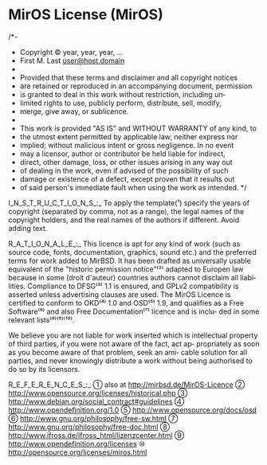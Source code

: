 # MirOS License (MirOS)

/*-
* Copyright © year, year, year, …
* First M. Last <user@host.domain>
*
* Provided that these terms and disclaimer and all copyright notices
* are retained or reproduced in an accompanying document, permission
* is granted to deal in this work without restriction, including un‐
* limited rights to use, publicly perform, distribute, sell, modify,
* merge, give away, or sublicence.
*
* This work is provided "AS IS" and WITHOUT WARRANTY of any kind, to
* the utmost extent permitted by applicable law, neither express nor
* implied; without malicious intent or gross negligence. In no event
* may a licensor, author or contributor be held liable for indirect,
* direct, other damage, loss, or other issues arising in any way out
* of dealing in the work, even if advised of the possibility of such
* damage or existence of a defect, except proven that it results out
* of said person's immediate fault when using the work as intended.
*/

I_N_S_T_R_U_C_T_I_O_N_S_:_
To apply the template(¹) specify the years of copyright (separated by
comma, not as a range), the legal names of the copyright holders, and
the real names of the authors if different. Avoid adding text.

R_A_T_I_O_N_A_L_E_:_
This licence is apt for any kind of work (such as source code, fonts,
documentation, graphics, sound etc.) and the preferred terms for work
added to MirBSD. It has been drafted as universally usable equivalent
of the "historic permission notice"⁽²⁾ adapted to Europen law because
in some (droit d'auteur) countries authors cannot disclaim all liabi‐
lities. Compliance to DFSG⁽³⁾ 1.1 is ensured, and GPLv2 compatibility
is asserted unless advertising clauses are used. The MirOS Licence is
certified to conform to OKD⁽⁴⁾ 1.0 and OSD⁽⁵⁾ 1.9, and qualifies as a
Free Software⁽⁶⁾ and also Free Documentation⁽⁷⁾ licence and is inclu‐
ded in some relevant lists⁽⁸⁾⁽⁹⁾⁽¹⁰⁾.

We believe you are not liable for work inserted which is intellectual
property of third parties, if you were not aware of the fact, act ap‐
propriately as soon as you become aware of that problem, seek an ami‐
cable solution for all parties, and never knowingly distribute a work
without being authorised to do so by its licensors.

R_E_F_E_R_E_N_C_E_S_:_
① also at http://mirbsd.de/MirOS-Licence
② http://www.opensource.org/licenses/historical.php
③ http://www.debian.org/social_contract#guidelines
④ http://www.opendefinition.org/1.0
⑤ http://www.opensource.org/docs/osd
⑥ http://www.gnu.org/philosophy/free-sw.html
⑦ http://www.gnu.org/philosophy/free-doc.html
⑧ http://www.ifross.de/ifross_html/lizenzcenter.html
⑨ http://www.opendefinition.org/licenses
⑩ http://opensource.org/licenses/miros.html